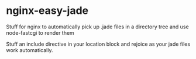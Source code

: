 # nginx-easy-jade
Stuff for nginx to automatically pick up .jade files in a directory tree and use node-fastcgi to render them

Stuff an include directive in your location block and rejoice as your jade files work automatically.
